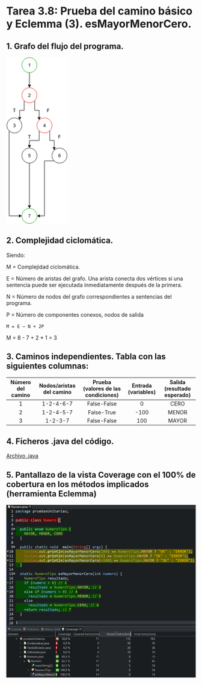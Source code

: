 # Tarea 3.8: Prueba del camino básico y Eclemma (3). esMayorMenorCero.

## 1. Grafo del flujo del programa.
![grafo](./mayormenorcero_grafo.png)

## 2. Complejidad ciclomática.
Siendo:

M = Complejidad ciclomática.

E = Número de aristas del grafo. Una arista conecta dos vértices si una sentencia puede ser ejecutada inmediatamente después de la primera.

N = Número de nodos del grafo correspondientes a sentencias del programa.

P = Número de componentes conexos, nodos de salida

```
M = E − N + 2P
```
M = 8 - 7 + 2 * 1 = 3

## 3. Caminos independientes. Tabla con las siguientes columnas:
| Número del camino | Nodos/aristas del camino |  Prueba (valores de las condiciones) | Entrada (variables)  |  Salida (resultado esperado) |
|:-:|    :-:    |     :-:     |  :-:  |  :-:  |
| 1 | 1-2-4-6-7 | False-False |  0 |  CERO |
| 2 | 1-2-4-5-7 | False-True |  -100 |  MENOR |
| 3 | 1-2-3-7   | False-False |  100 |  MAYOR |

## 4. Ficheros .java del código.
[Archivo .java](./Numero.java)

## 5. Pantallazo de la vista Coverage con el 100% de cobertura en los métodos implicados (herramienta Eclemma)
![coverage](./coverage.png)

